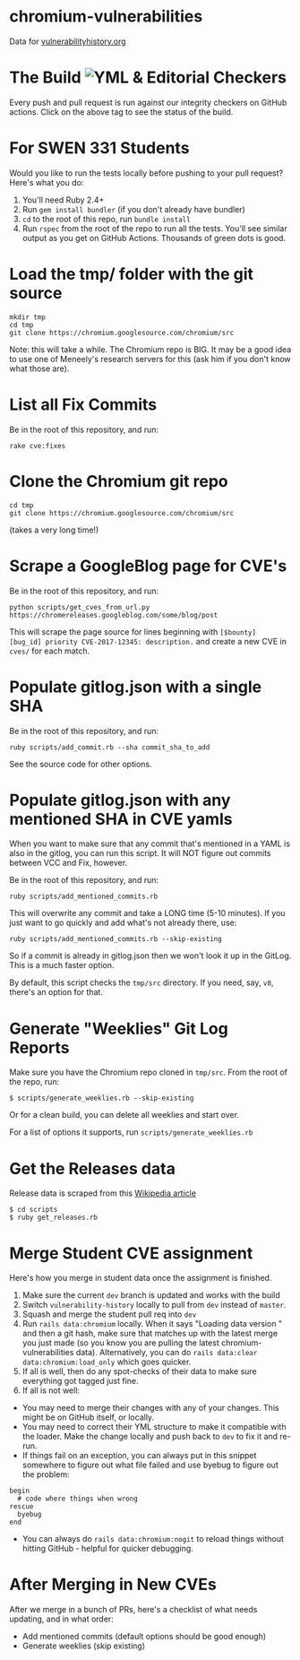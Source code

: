 # chromium-vulnerabilities
Data for [vulnerabilityhistory.org](http://vulnerabilityhistory.org)

# The Build ![YML & Editorial Checkers](https://github.com/VulnerabilityHistoryProject/chromium-vulnerabilities/workflows/YML%20&%20Editorial%20Checkers/badge.svg)

Every push and pull request is run against our integrity checkers on GitHub actions. Click on the above tag to see the status of the build.

# For SWEN 331 Students

Would you like to run the tests locally before pushing to your pull request? Here's what you do:

  1. You'll need Ruby 2.4+
  2. Run `gem install bundler` (if you don't already have bundler)
  3. `cd` to the root of this repo, run `bundle install`
  4. Run `rspec` from the root of the repo to run all the tests. You'll see similar output as you get on GitHub Actions. Thousands of green dots is good.

# Load the tmp/ folder with the git source

```
mkdir tmp
cd tmp
git clone https://chromium.googlesource.com/chromium/src
```

Note: this will take a while. The Chromium repo is BIG. It may be a good idea to use one of Meneely's research servers for this (ask him if you don't know what those are).

# List all Fix Commits

Be in the root of this repository, and run:

```
rake cve:fixes
```

# Clone the Chromium git repo

```
cd tmp
git clone https://chromium.googlesource.com/chromium/src
```
(takes a very long time!)

# Scrape a GoogleBlog page for CVE's

Be in the root of this repository, and run:

```
python scripts/get_cves_from_url.py https://chromereleases.googleblog.com/some/blog/post
```

This will scrape the page source for lines beginning with `[$bounty] [bug_id] priority CVE-2017-12345: description.` and create a new CVE in `cves/` for each match.

# Populate gitlog.json with a single SHA

Be in the root of this repository, and run:

```
ruby scripts/add_commit.rb --sha commit_sha_to_add
```

See the source code for other options.

# Populate gitlog.json with any mentioned SHA in CVE yamls

When you want to make sure that any commit that's mentioned in a YAML is also in the gitlog, you can run this script. It will NOT figure out commits between VCC and Fix, however.

Be in the root of this repository, and run:

```
ruby scripts/add_mentioned_commits.rb
```

This will overwrite any commit and take a LONG time (5-10 minutes). If you just want to go quickly and add what's not already there, use:

```
ruby scripts/add_mentioned_commits.rb --skip-existing
```

So if a commit is already in gitlog.json then we won't look it up in the GitLog. This is a much faster option.

By default, this script checks the `tmp/src` directory. If you need, say, `v8`, there's an option for that.


# Generate "Weeklies" Git Log Reports

Make sure you have the Chromium repo cloned in `tmp/src`. From the root of the repo, run:

```
$ scripts/generate_weeklies.rb --skip-existing
```

Or for a clean build, you can delete all weeklies and start over.

For a list of options it supports, run `scripts/generate_weeklies.rb`


# Get the Releases data

Release data is scraped from this [Wikipedia article](https://en.wikipedia.org/wiki/Google_Chrome_version_history)

```
$ cd scripts
$ ruby get_releases.rb
```

# Merge Student CVE assignment

Here's how you merge in student data once the assignment is finished.

1. Make sure the current `dev` branch is updated and works with the build
2. Switch `vulnerability-history` locally to pull from `dev` instead of `master`.
3. Squash and merge the student pull req into `dev`
4. Run `rails data:chromium` locally. When it says "Loading data version " and then a git hash, make sure that matches up with the latest merge you just made (so you know you are pulling the latest chromium-vulnerabilities data). Alternatively, you can do `rails data:clear data:chromium:load_only` which goes quicker.
5. If all is well, then do any spot-checks of their data to make sure everything got tagged just fine.
6. If all is not well:
  * You may need to merge their changes with any of your changes. This might be on GitHub itself, or locally.
  * You may need to correct their YML structure to make it compatible with the loader. Make the change locally and push back to `dev` to fix it and re-run.
  * If things fail on an exception, you can always put in this snippet somewhere to figure out what file failed and use byebug to figure out the problem:
  ```
  begin
    # code where things when wrong
  rescue
    byebug
  end
  ```
  * You can always do `rails data:chromium:nogit` to reload things without hitting GitHub - helpful for quicker debugging.

# After Merging in New CVEs

After we merge in a bunch of PRs, here's a checklist of what needs updating, and in what order:

  * Add mentioned commits (default options should be good enough)
  * Generate weeklies (skip existing)
